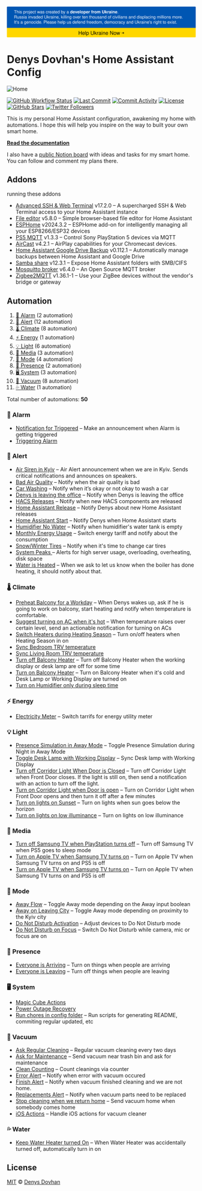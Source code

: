 [![SWUbanner](https://raw.githubusercontent.com/vshymanskyy/StandWithUkraine/main/banner-direct-single.svg)](https://stand-with-ukraine.pp.ua/)

# Denys Dovhan's Home Assistant Config

![Home](https://user-images.githubusercontent.com/3459374/152371766-1d2a1e17-34d3-4fe6-9e6d-aded02f14de1.png)

[![GitHub Workflow Status][github-img]][github-url]
[![Last Commit][last-commit-img]][github-url]
[![Commit Activity][commit-activity-img]][github-url]
[![License][license-img]][license-url]
[![GitHub Stars][stars-img]][github-url]
[![Twitter Followers][twitter-img]][twitter-url]

This is my personal Home Assistant configuration, awakening my home with automations. I hope this will help you inspire on the way to built your own smart home.

[**Read the documentation**](https://denysdovhan.com/smart-home)

I also have a [public Notion board](https://www.notion.so/denysdovhan/f09ea06da5db4cfa84d3ca50417b93b2?v=5fccab53c2fd4ac188ee0b92c2ca1cb9) with ideas and tasks for my smart home. You can follow and comment my plans there.

## Addons

running these addons

<!-- start-addons -->

- [Advanced SSH & Web Terminal](https://github.com/hassio-addons/addon-ssh) v17.2.0 – A supercharged SSH & Web Terminal access to your Home Assistant instance
- [File editor](https://github.com/home-assistant/addons/tree/master/configurator) v5.8.0 – Simple browser-based file editor for Home Assistant
- [ESPHome](https://esphome.io/) v2024.3.2 – ESPHome add-on for intelligently managing all your ESP8266/ESP32 devices
- [PS5 MQTT](https://github.com/FunkeyFlo/ps5-mqtt/tree/main/add-ons/ps5-mqtt) v1.3.3 – Control Sony PlayStation 5 devices via MQTT
- [AirCast](https://github.com/hassio-addons/addon-aircast) v4.2.1 – AirPlay capabilities for your Chromecast devices.
- [Home Assistant Google Drive Backup](https://github.com/sabeechen/hassio-google-drive-backup) v0.112.1 – Automatically manage backups between Home Assistant and Google Drive
- [Samba share](https://github.com/home-assistant/addons/tree/master/samba) v12.3.1 – Expose Home Assistant folders with SMB/CIFS
- [Mosquitto broker](https://github.com/home-assistant/addons/tree/master/mosquitto) v6.4.0 – An Open Source MQTT broker
- [Zigbee2MQTT](https://github.com/zigbee2mqtt/hassio-zigbee2mqtt/tree/master/zigbee2mqtt) v1.36.1-1 – Use your ZigBee devices without the vendor's bridge or gateway
<!-- end-addons -->

## Automation

<!-- start-automations -->

1. [🚨 Alarm](#-alarm) (2 automation)
1. [🔔 Alert](#-alert) (12 automation)
1. [🌡️ Climate](#-climate) (8 automation)
1. [⚡️ Energy](#-energy) (1 automation)
1. [💡 Light](#-light) (6 automation)
1. [🎵 Media](#-media) (3 automation)
1. [🚦 Mode](#-mode) (4 automation)
1. [🔘 Presence](#-presence) (2 automation)
1. [🖥️ System](#-system) (3 automation)
1. [🧹 Vacuum](#-vacuum) (8 automation)
1. [💦 Water](#-water) (1 automation)

Total number of automations: **50**️

### 🚨 Alarm

- [Notification for Triggered](https://github.com/denysdovhan/home-assistant-config/blob/f33927f6e0fb41a6f5541f5aec9c0dea573cab04/automations.yaml#L75) – Make an announcement when Alarm is getting triggered
- [Triggering Alarm](https://github.com/denysdovhan/home-assistant-config/blob/f33927f6e0fb41a6f5541f5aec9c0dea573cab04/automations.yaml#L52)

### 🔔 Alert

- [Air Siren in Kyiv](https://github.com/denysdovhan/home-assistant-config/blob/f33927f6e0fb41a6f5541f5aec9c0dea573cab04/automations.yaml#L1) – Air Alert announcement when we are in Kyiv. Sends critical notifications and announces on speakers.
- [Bad Air Quality](https://github.com/denysdovhan/home-assistant-config/blob/f33927f6e0fb41a6f5541f5aec9c0dea573cab04/automations.yaml#L401) – Notify when the air quality is bad
- [Car Washing](https://github.com/denysdovhan/home-assistant-config/blob/f33927f6e0fb41a6f5541f5aec9c0dea573cab04/automations.yaml#L516) – Notify when it’s okay or not okay to wash a car
- [Denys is leaving the office](https://github.com/denysdovhan/home-assistant-config/blob/f33927f6e0fb41a6f5541f5aec9c0dea573cab04/automations.yaml#L2231) – Notify when Denys is leaving the office
- [HACS Releases](https://github.com/denysdovhan/home-assistant-config/blob/f33927f6e0fb41a6f5541f5aec9c0dea573cab04/automations.yaml#L271) – Notify when new HACS components are released
- [Home Assistant Release](https://github.com/denysdovhan/home-assistant-config/blob/f33927f6e0fb41a6f5541f5aec9c0dea573cab04/automations.yaml#L240) – Notify Denys about new Home Assistant releases
- [Home Assistant Start](https://github.com/denysdovhan/home-assistant-config/blob/f33927f6e0fb41a6f5541f5aec9c0dea573cab04/automations.yaml#L308) – Notify Denys when Home Assistant starts
- [Humidifier No Water](https://github.com/denysdovhan/home-assistant-config/blob/f33927f6e0fb41a6f5541f5aec9c0dea573cab04/automations.yaml#L490) – Notify when humidifier's water tank is empty
- [Monthly Energy Usage](https://github.com/denysdovhan/home-assistant-config/blob/f33927f6e0fb41a6f5541f5aec9c0dea573cab04/automations.yaml#L639) – Switch energy tariff and notify about the consumption
- [Snow/Winter Tires](https://github.com/denysdovhan/home-assistant-config/blob/f33927f6e0fb41a6f5541f5aec9c0dea573cab04/automations.yaml#L566) – Notify when it's time to change car tires
- [System Peaks ](https://github.com/denysdovhan/home-assistant-config/blob/f33927f6e0fb41a6f5541f5aec9c0dea573cab04/automations.yaml#L328) – Alerts for high server usage, overloading, overheating, disk space
- [Water is Heated](https://github.com/denysdovhan/home-assistant-config/blob/f33927f6e0fb41a6f5541f5aec9c0dea573cab04/automations.yaml#L1853) – When we ask to let us know when the boiler has done heating, it should notify about that.

### 🌡️ Climate

- [Preheat Balcony for a Workday](https://github.com/denysdovhan/home-assistant-config/blob/f33927f6e0fb41a6f5541f5aec9c0dea573cab04/automations.yaml#L933) – When Denys wakes up, ask if he is going to work on balcony, start heating and notify when temperature is comfortable.
- [Suggest turning on AC when it's hot](https://github.com/denysdovhan/home-assistant-config/blob/f33927f6e0fb41a6f5541f5aec9c0dea573cab04/automations.yaml#LNone) – When temperature raises over certain level, send an actionable notification for turning on ACs
- [Switch Heaters during Heating Season](https://github.com/denysdovhan/home-assistant-config/blob/f33927f6e0fb41a6f5541f5aec9c0dea573cab04/automations.yaml#L768) – Turn on/off heaters when Heating Season in on
- [Sync Bedroom TRV temperature](https://github.com/denysdovhan/home-assistant-config/blob/f33927f6e0fb41a6f5541f5aec9c0dea573cab04/automations.yaml#L759)
- [Sync Living Room TRV temperature](https://github.com/denysdovhan/home-assistant-config/blob/f33927f6e0fb41a6f5541f5aec9c0dea573cab04/automations.yaml#L750)
- [Turn off Balcony Heater](https://github.com/denysdovhan/home-assistant-config/blob/f33927f6e0fb41a6f5541f5aec9c0dea573cab04/automations.yaml#L881) – Turn off Balcony Heater when the working display or desk lamp are off for some time
- [Turn on Balcony Heater](https://github.com/denysdovhan/home-assistant-config/blob/f33927f6e0fb41a6f5541f5aec9c0dea573cab04/automations.yaml#L841) – Turn on Balcony Heater when it's cold and Desk Lamp or Working Display are turned on
- [Turn on Humidifier only during sleep time](https://github.com/denysdovhan/home-assistant-config/blob/f33927f6e0fb41a6f5541f5aec9c0dea573cab04/automations.yaml#L1979)

### ⚡️ Energy

- [Electricity Meter](https://github.com/denysdovhan/home-assistant-config/blob/f33927f6e0fb41a6f5541f5aec9c0dea573cab04/automations.yaml#L679) – Switch tarrifs for energy utility meter

### 💡 Light

- [Presence Simulation in Away Mode](https://github.com/denysdovhan/home-assistant-config/blob/f33927f6e0fb41a6f5541f5aec9c0dea573cab04/automations.yaml#L1319) – Toggle Presence Simulation during Night in Away Mode
- [Toggle Desk Lamp with Working Display](https://github.com/denysdovhan/home-assistant-config/blob/f33927f6e0fb41a6f5541f5aec9c0dea573cab04/automations.yaml#L1234) – Sync Desk lamp with Working Display
- [Turn off Corridor Light When Door is Closed](https://github.com/denysdovhan/home-assistant-config/blob/f33927f6e0fb41a6f5541f5aec9c0dea573cab04/automations.yaml#L1158) – Turn off Corridor Light when Front Door closes. If the light is still on, then send a notification with an action to turn off the light.
- [Turn on Corridor Light when Door is open](https://github.com/denysdovhan/home-assistant-config/blob/f33927f6e0fb41a6f5541f5aec9c0dea573cab04/automations.yaml#L1135) – Turn on Corridor Light when Front Door opens and then turn it off after a few minutes
- [Turn on lights on Sunset](https://github.com/denysdovhan/home-assistant-config/blob/f33927f6e0fb41a6f5541f5aec9c0dea573cab04/automations.yaml#L1027) – Turn on lights when sun goes below the horizon
- [Turn on lights on low illuminance](https://github.com/denysdovhan/home-assistant-config/blob/f33927f6e0fb41a6f5541f5aec9c0dea573cab04/automations.yaml#L1076) – Turn on lights on low illuminance

### 🎵 Media

- [Turn off Samsung TV when PlayStation turns off](https://github.com/denysdovhan/home-assistant-config/blob/f33927f6e0fb41a6f5541f5aec9c0dea573cab04/automations.yaml#L95) – Turn off Samsung TV when PS5 goes to sleep mode
- [Turn on Apple TV when Samsung TV turns on](https://github.com/denysdovhan/home-assistant-config/blob/f33927f6e0fb41a6f5541f5aec9c0dea573cab04/automations.yaml#L2148) – Turn on Apple TV when Samsung TV turns on and PS5 is off
- [Turn on Apple TV when Samsung TV turns on](https://github.com/denysdovhan/home-assistant-config/blob/f33927f6e0fb41a6f5541f5aec9c0dea573cab04/automations.yaml#L2148) – Turn on Apple TV when Samsung TV turns on and PS5 is off

### 🚦 Mode

- [Away Flow](https://github.com/denysdovhan/home-assistant-config/blob/f33927f6e0fb41a6f5541f5aec9c0dea573cab04/automations.yaml#L1285) – Toggle Away mode depending on the Away input boolean
- [Away on Leaving City](https://github.com/denysdovhan/home-assistant-config/blob/f33927f6e0fb41a6f5541f5aec9c0dea573cab04/automations.yaml#L1295) – Toggle Away mode depending on proximity to the Kyiv city
- [Do Not Disturb Activation](https://github.com/denysdovhan/home-assistant-config/blob/f33927f6e0fb41a6f5541f5aec9c0dea573cab04/automations.yaml#L1250) – Adjust devices to Do Not Disturb mode
- [Do Not Disturb on Focus](https://github.com/denysdovhan/home-assistant-config/blob/f33927f6e0fb41a6f5541f5aec9c0dea573cab04/automations.yaml#L1267) – Switch Do Not Disturb while camera, mic or focus are on

### 🔘 Presence

- [Everyone is Arriving](https://github.com/denysdovhan/home-assistant-config/blob/f33927f6e0fb41a6f5541f5aec9c0dea573cab04/automations.yaml#L1347) – Turn on things when people are arriving
- [Everyone is Leaving](https://github.com/denysdovhan/home-assistant-config/blob/f33927f6e0fb41a6f5541f5aec9c0dea573cab04/automations.yaml#L1427) – Turn off things when people are leaving

### 🖥️ System

- [Magic Cube Actions](https://github.com/denysdovhan/home-assistant-config/blob/f33927f6e0fb41a6f5541f5aec9c0dea573cab04/automations.yaml#L118)
- [Power Outage Recovery](https://github.com/denysdovhan/home-assistant-config/blob/f33927f6e0fb41a6f5541f5aec9c0dea573cab04/automations.yaml#L1921)
- [Run chores in config folder](https://github.com/denysdovhan/home-assistant-config/blob/f33927f6e0fb41a6f5541f5aec9c0dea573cab04/automations.yaml#L2219) – Run scripts for generating README, commiting regular updated, etc

### 🧹 Vacuum

- [Ask Regular Cleaning](https://github.com/denysdovhan/home-assistant-config/blob/f33927f6e0fb41a6f5541f5aec9c0dea573cab04/automations.yaml#L1499) – Regular vacuum cleaning every two days
- [Ask for Maintenance](https://github.com/denysdovhan/home-assistant-config/blob/f33927f6e0fb41a6f5541f5aec9c0dea573cab04/automations.yaml#L1638) – Send vacuum near trash bin and ask for maintenance
- [Clean Counting](https://github.com/denysdovhan/home-assistant-config/blob/f33927f6e0fb41a6f5541f5aec9c0dea573cab04/automations.yaml#L2202) – Count cleanings via counter
- [Error Alert](https://github.com/denysdovhan/home-assistant-config/blob/f33927f6e0fb41a6f5541f5aec9c0dea573cab04/automations.yaml#L1610) – Notify when error with vacuum occured
- [Finish Alert](https://github.com/denysdovhan/home-assistant-config/blob/f33927f6e0fb41a6f5541f5aec9c0dea573cab04/automations.yaml#L1577) – Notify when vacuum finished cleaning and we are not home.
- [Replacements Alert](https://github.com/denysdovhan/home-assistant-config/blob/f33927f6e0fb41a6f5541f5aec9c0dea573cab04/automations.yaml#L1702) – Notify when vacuum parts need to be replaced
- [Stop cleaning when we return home](https://github.com/denysdovhan/home-assistant-config/blob/f33927f6e0fb41a6f5541f5aec9c0dea573cab04/automations.yaml#L1559) – Send vacuum home when somebody comes home
- [iOS Actions](https://github.com/denysdovhan/home-assistant-config/blob/f33927f6e0fb41a6f5541f5aec9c0dea573cab04/automations.yaml#L1782) – Handle iOS actions for vacuum cleaner

### 💦 Water

- [Keep Water Heater turned On](https://github.com/denysdovhan/home-assistant-config/blob/f33927f6e0fb41a6f5541f5aec9c0dea573cab04/automations.yaml#L2175) – When Water Heater was accidentally turned off, automatically turn in on
<!-- end-automations -->

## License

[MIT][license-url] © [Denys Dovhan][denysdovhan]

<!-- References -->

[github-url]: https://github.com/denysdovhan/home-assistant-config
[github-img]: https://img.shields.io/github/actions/workflow/status/denysdovhan/home-assistant-config/homeassistant.yml?style=flat-square
[last-commit-img]: https://img.shields.io/github/last-commit/denysdovhan/home-assistant-config?style=flat-square
[commit-activity-img]: https://img.shields.io/github/commit-activity/m/denysdovhan/home-assistant-config?style=flat-square
[license-url]: https://github.com/denysdovhan/home-assistant-config/blob/master/LICENSE
[license-img]: https://img.shields.io/github/license/denysdovhan/home-assistant-config?style=flat-square
[twitter-url]: https://twitter.com/denysdovhan
[twitter-img]: https://img.shields.io/twitter/follow/denysdovhan?label=Follow
[stars-img]: https://img.shields.io/github/stars/denysdovhan/home-assistant-config?style=social
[denysdovhan]: https://denysdovhan.com
